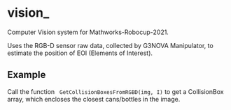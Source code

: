 # vision_
Computer Vision system for Mathworks-Robocup-2021. 

Uses the RGB-D sensor raw data, collected by G3NOVA Manipulator, to estimate the position of EOI (Elements of Interest). 


## Example
Call the function `` GetCollisionBoxesFromRGBD(img, I)`` to get a CollisionBox array, which encloses the closest cans/bottles in the image. 
